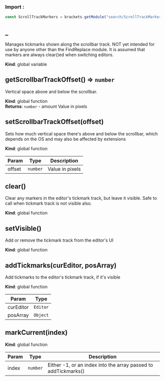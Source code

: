 ### Import :
```js
const ScrollTrackMarkers = brackets.getModule("search/ScrollTrackMarkers")
```

<a name="_"></a>

## \_
Manages tickmarks shown along the scrollbar track.
NOT yet intended for use by anyone other than the FindReplace module.
It is assumed that markers are always clear()ed when switching editors.

**Kind**: global variable  
<a name="getScrollbarTrackOffset"></a>

## getScrollbarTrackOffset() ⇒ <code>number</code>
Vertical space above and below the scrollbar.

**Kind**: global function  
**Returns**: <code>number</code> - amount Value in pixels  
<a name="setScrollbarTrackOffset"></a>

## setScrollbarTrackOffset(offset)
Sets how much vertical space there's above and below the scrollbar, which depends
on the OS and may also be affected by extensions

**Kind**: global function  

| Param | Type | Description |
| --- | --- | --- |
| offset | <code>number</code> | Value in pixels |

<a name="clear"></a>

## clear()
Clear any markers in the editor's tickmark track, but leave it visible. Safe to call when
tickmark track is not visible also.

**Kind**: global function  
<a name="setVisible"></a>

## setVisible()
Add or remove the tickmark track from the editor's UI

**Kind**: global function  
<a name="addTickmarks"></a>

## addTickmarks(curEditor, posArray)
Add tickmarks to the editor's tickmark track, if it's visible

**Kind**: global function  

| Param | Type |
| --- | --- |
| curEditor | <code>Editor</code> | 
| posArray | <code>Object</code> | 

<a name="markCurrent"></a>

## markCurrent(index)
**Kind**: global function  

| Param | Type | Description |
| --- | --- | --- |
| index | <code>number</code> | Either -1, or an index into the array passed to addTickmarks() |


